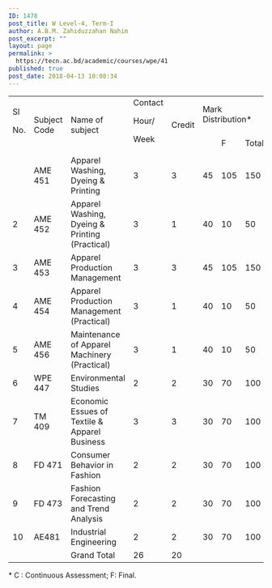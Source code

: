 ```yaml
---
ID: 1478
post_title: W Level-4, Term-I
author: A.B.M. Zahiduzzahan Nahim
post_excerpt: ""
layout: page
permalink: >
  https://tecn.ac.bd/academic/courses/wpe/41
published: true
post_date: 2018-04-13 10:08:34
---
```

<table width="632">
<tbody>
<tr>
<td rowspan="2" width="33">Sl

No.</td>
<td rowspan="2" width="87">Subject Code</td>
<td rowspan="2" width="228">Name of subject</td>
<td rowspan="2" width="57">Contact

Hour/

Week</td>
<td rowspan="2" width="56">Credit</td>
<td colspan="3" width="170">Mark Distribution*</td>
</tr>
<tr>
<td width="57"></td>
<td width="56">F</td>
<td width="56">Total</td>
</tr>
<tr>
<td width="33"></td>
<td width="87">AME 451</td>
<td width="228">Apparel Washing, Dyeing &amp; Printing</td>
<td width="57">3</td>
<td width="56">3</td>
<td width="57">45</td>
<td width="56">105</td>
<td width="56">150</td>
</tr>
<tr>
<td width="33">2</td>
<td width="87">AME 452</td>
<td width="228">Apparel Washing, Dyeing &amp; Printing (Practical)</td>
<td width="57">3</td>
<td width="56">1</td>
<td width="57">40</td>
<td width="56">10</td>
<td width="56">50</td>
</tr>
<tr>
<td width="33">3</td>
<td width="87">AME 453</td>
<td width="228">Apparel Production Management</td>
<td width="57">3</td>
<td width="56">3</td>
<td width="57">45</td>
<td width="56">105</td>
<td width="56">150</td>
</tr>
<tr>
<td width="33">4</td>
<td width="87">AME 454</td>
<td width="228">Apparel Production Management (Practical)</td>
<td width="57">3</td>
<td width="56">1</td>
<td width="57">40</td>
<td width="56">10</td>
<td width="56">50</td>
</tr>
<tr>
<td width="33">5</td>
<td width="87">AME 456</td>
<td width="228">Maintenance of Apparel Machinery (Practical)</td>
<td width="57">3</td>
<td width="56">1</td>
<td width="57">40</td>
<td width="56">10</td>
<td width="56">50</td>
</tr>
<tr>
<td width="33">6</td>
<td width="87">WPE 447</td>
<td width="228">Environmental Studies</td>
<td width="57">2</td>
<td width="56">2</td>
<td width="57">30</td>
<td width="56">70</td>
<td width="56">100</td>
</tr>
<tr>
<td width="33">7</td>
<td width="87">TM 409</td>
<td width="228">Economic Essues of Textile &amp; Apparel Business</td>
<td width="57">3</td>
<td width="56">3</td>
<td width="57">30</td>
<td width="56">70</td>
<td width="56">100</td>
</tr>
<tr>
<td width="33">8</td>
<td width="87">FD 471</td>
<td width="228">Consumer Behavior in Fashion</td>
<td width="57">2</td>
<td width="56">2</td>
<td width="57">30</td>
<td width="56">70</td>
<td width="56">100</td>
</tr>
<tr>
<td width="33">9</td>
<td width="87">FD 473</td>
<td width="228">Fashion Forecasting and Trend Analysis</td>
<td width="57">2</td>
<td width="56">2</td>
<td width="57">30</td>
<td width="56">70</td>
<td width="56">100</td>
</tr>
<tr>
<td width="33">10</td>
<td width="87">AE481</td>
<td width="228">Industrial Engineering</td>
<td width="57">2</td>
<td width="56">2</td>
<td width="57">30</td>
<td width="56">70</td>
<td width="56">100</td>
</tr>
<tr>
<td width="33"></td>
<td width="87"></td>
<td width="228">Grand Total</td>
<td width="57">26</td>
<td width="56">20</td>
<td width="57"></td>
<td width="56"></td>
<td width="56"></td>
</tr>
</tbody>
</table>
* C : Continuous Assessment; F: Final.